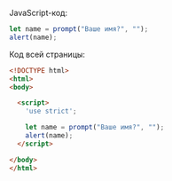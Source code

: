 JavaScript-код:

```js demo run
let name = prompt("Ваше имя?", "");
alert(name);
```

Код всей страницы:

```html
<!DOCTYPE html>
<html>
<body>

  <script>
    'use strict';

    let name = prompt("Ваше имя?", "");
    alert(name);
  </script>

</body>
</html>
```
